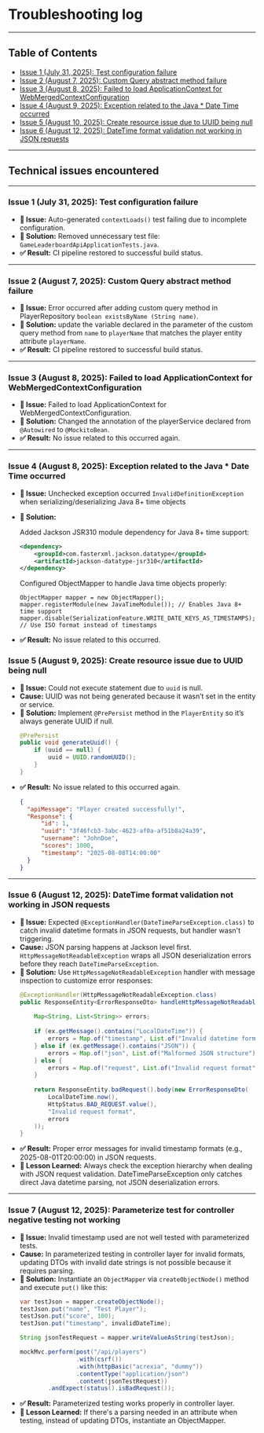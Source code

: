 # Troubleshooting log

---
## Table of Contents
- [Issue 1 (July 31, 2025): Test configuration failure](#issue-1-july-31-2025-test-configuration-failure)
- [Issue 2 (August 7, 2025): Custom Query abstract method failure](#issue-2-august-7-2025-custom-query-abstract-method-failure)
- [Issue 3 (August 8, 2025): Failed to load ApplicationContext for WebMergedContextConfiguration](#issue-3-august-8-2025-failed-to-load-applicationcontext-for-webmergedcontextconfiguration)
- [Issue 4 (August 9, 2025): Exception related to the Java * Date Time occurred](#issue-4-august-8-2025-exception-related-to-the-java--date-time-occurred)
- [Issue 5 (August 10, 2025): Create resource issue due to UUID being null](#issue-5-august-9-2025-create-resource-issue-due-to-uuid-being-null)
- [Issue 6 (August 12, 2025): DateTime format validation not working in JSON requests](#issue-6-august-12-2025-datetime-format-validation-not-working-in-json-requests)

---
## Technical issues encountered

---

### Issue 1 (July 31, 2025): Test configuration failure
- **🐞 Issue:** Auto-generated `contextLoads()` test failing due to incomplete configuration.
- **🧪 Solution:** Removed unnecessary test file: `GameLeaderboardApiApplicationTests.java`.
- **✅ Result:** CI pipeline restored to successful build status.

---

### Issue 2 (August 7, 2025): Custom Query abstract method failure
- **🐞 Issue:** Error occurred after adding custom query method in PlayerRepository `boolean existsByName (String name)`.
- **🧪 Solution:** update the variable declared in the parameter of the custom query method from `name` to `playerName` 
that matches the player entity attribute `playerName`.
- **✅ Result:** CI pipeline restored to successful build status.

---

### Issue 3 (August 8, 2025): Failed to load ApplicationContext for WebMergedContextConfiguration
- **🐞 Issue:** Failed to load ApplicationContext for WebMergedContextConfiguration.
- **🧪 Solution:** Changed the annotation of the playerService declared from `@Autowired` to `@MockitoBean`.
- **✅ Result:** No issue related to this occurred again.

---

### Issue 4 (August 8, 2025): Exception related to the Java * Date Time occurred
- **🐞 Issue:** Unchecked exception occurred `InvalidDefinitionException` when serializing/deserializing Java 8+ time 
objects
- **🧪 Solution:**

    Added Jackson JSR310 module dependency for Java 8+ time support:
    ```xml
    <dependency>
        <groupId>com.fasterxml.jackson.datatype</groupId>
        <artifactId>jackson-datatype-jsr310</artifactId>
    </dependency>
    ```
  
    Configured ObjectMapper to handle Java time objects properly:

      ObjectMapper mapper = new ObjectMapper();
      mapper.registerModule(new JavaTimeModule()); // Enables Java 8+ time support
      mapper.disable(SerializationFeature.WRITE_DATE_KEYS_AS_TIMESTAMPS); // Use ISO format instead of timestamps

- **✅ Result:** No issue related to this occurred.

### Issue 5 (August 9, 2025): Create resource issue due to UUID being null
- **🐞 Issue:** Could not execute statement due to `uuid` is null.
- **Cause:** UUID was not being generated because it wasn’t set in the entity or service.
- **🧪 Solution:** Implement `@PrePersist` method in the `PlayerEntity` so it’s always generate UUID if null.
  ````java
  @PrePersist
  public void generateUuid() {
      if (uuid == null) {
          uuid = UUID.randomUUID();
      }
  }
  ````
- **✅ Result:** No issue related to this occurred again.
  ````json
  {
    "apiMessage": "Player created successfully!",
    "Response": {
        "id": 1,
        "uuid": "3f46fcb3-3abc-4623-af0a-af51b8a24a39",
        "username": "JohnDoe",
        "scores": 1000,
        "timestamp": "2025-08-08T14:00:00"
    }
  }
  ````

--- 

### Issue 6 (August 12, 2025): DateTime format validation not working in JSON requests
- **🐞 Issue:** Expected `@ExceptionHandler(DateTimeParseException.class)` to catch invalid datetime formats in JSON 
requests, but handler wasn't triggering.
- **Cause:** JSON parsing happens at Jackson level first. 
`HttpMessageNotReadableException` wraps all JSON deserialization errors before they reach `DateTimeParseException`.
- **🧪 Solution:** Use `HttpMessageNotReadableException` handler with message inspection to customize error responses:
  ```java
  @ExceptionHandler(HttpMessageNotReadableException.class)
  public ResponseEntity<ErrorResponseDto> handleHttpMessageNotReadable(HttpMessageNotReadableException ex) {
      
      Map<String, List<String>> errors;
      
      if (ex.getMessage().contains("LocalDateTime")) {
          errors = Map.of("timestamp", List.of("Invalid datetime format. Expected: yyyy-MM-ddTHH:mm:ss"));
      } else if (ex.getMessage().contains("JSON")) {
          errors = Map.of("json", List.of("Malformed JSON structure"));
      } else {
          errors = Map.of("request", List.of("Invalid request format"));
      }
      
      return ResponseEntity.badRequest().body(new ErrorResponseDto(
          LocalDateTime.now(),
          HttpStatus.BAD_REQUEST.value(),
          "Invalid request format",
          errors
      ));
  }

- **✅ Result:** Proper error messages for invalid timestamp formats (e.g., 2025-08-01T20:00:00) in JSON requests.
- **📝 Lesson Learned:** Always check the exception hierarchy when dealing with JSON request validation. 
DateTimeParseException only catches direct Java datetime parsing, not JSON deserialization errors.

---

### Issue 7 (August 12, 2025): Parameterize test for controller negative testing not working
- **🐞 Issue:** Invalid timestamp used are not well tested with parameterized tests.
- **Cause:** In parameterized testing in controller layer for invalid formats, updating DTOs with invalid date strings 
is not possible because it requires parsing.
- **🧪 Solution:** Instantiate an `ObjectMapper` via `createObjectNode()` method and execute `put()` like this:
  ```java
  var testJson = mapper.createObjectNode();
  testJson.put("name", "Test Player");
  testJson.put("score", 100);
  testJson.put("timestamp", invalidDateTime);

  String jsonTestRequest = mapper.writeValueAsString(testJson);
  
  mockMvc.perform(post("/api/players")
                  .with(csrf())
                  .with(httpBasic("acrexia", "dummy"))
                  .contentType("application/json")
                  .content(jsonTestRequest))
          .andExpect(status().isBadRequest());

- **✅ Result:** Parameterized testing works properly in controller layer.
- **📝 Lesson Learned:** If there's a parsing needed in an attribute when testing, instead of updating DTOs, instantiate
an ObjectMapper.


